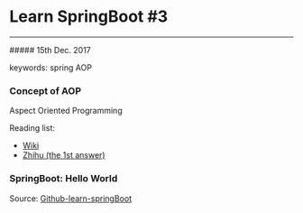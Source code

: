 # Learn SpringBoot #3
<hr/>
##### 15th Dec. 2017

keywords: spring AOP

### Concept of AOP
Aspect Oriented Programming

Reading list: 

+ [Wiki](https://en.wikipedia.org/wiki/Aspect-oriented_programming)
+ [Zhihu (the 1st answer)](https://www.zhihu.com/question/24863332)

### SpringBoot: Hello World

Source: 
[Github-learn-springBoot](https://github.com/JeffLi1993/springboot-learning-example)